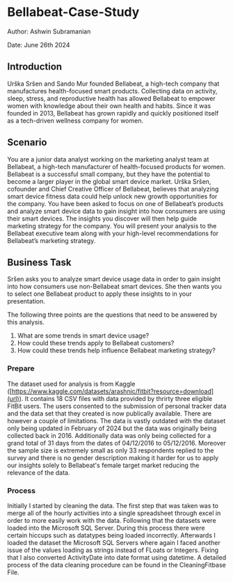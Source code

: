 # Bellabeat-Case-Study

Author: Ashwin Subramanian

Date: June 26th 2024

## Introduction

Urška Sršen and Sando Mur founded Bellabeat, a high-tech company that manufactures health-focused smart products. Collecting data on activity, sleep, stress, and reproductive health has allowed Bellabeat to empower women with knowledge about their own health and habits. Since it was founded in 2013, Bellabeat has grown rapidly and quickly positioned itself as a tech-driven wellness company for women.

## Scenario

You are a junior data analyst working on the marketing analyst team at Bellabeat, a high-tech manufacturer of health-focused products for women. Bellabeat is a successful small company, but they have the potential to become a larger player in the global smart device market. Urška Sršen, cofounder and Chief Creative Officer of Bellabeat, believes that analyzing smart device fitness data could help unlock new growth opportunities for the company. You have been asked to focus on one of Bellabeat’s products and analyze smart device data to gain insight into how consumers are using their smart devices. The insights you discover will then help guide marketing strategy for the company. You will present your analysis to the Bellabeat executive team along with your high-level recommendations for Bellabeat’s marketing strategy.

## Business Task

Sršen asks you to analyze smart device usage data in order to gain insight into how consumers use non-Bellabeat smart devices. She then wants you to select one Bellabeat product to apply these insights to in your presentation.

The following three points are the questions that need to be answered by this analysis.

1. What are some trends in smart device usage?
2. How could these trends apply to Bellabeat customers?
3. How could these trends help influence Bellabeat marketing strategy?

### Prepare

The dataset used for analysis is from Kaggle ([https://www.kaggle.com/datasets/arashnic/fitbit?resource=download](url)). It contains 18 CSV files with data provided by thrirty three eligible FitBit users. The users consented to the submission of personal tracker data and the data set that they created is now publically available. There are however a couple of limitations. The data is vastly outdated with the dataset only being updated in February of 2024 but the data was originally being collected back in 2016. Additionally data was only being collected for a grand total of 31 days from the dates of 04/12/2016 to 05/12/2016. Moreover the sample size is extremely small as only 33 respondents replied to the survey and there is no gender description making it harder for us to apply our insights solely to Bellabeat's female target market reducing the relevance of the data. 

### Process

Initially I started by cleaning the data. The first step that was taken was to merge all of the hourly activities into a single spreadsheet through excel in order to more easily work with the data. Following that the datasets were loaded into the Microsoft SQL Server. During this process there were certain hiccups such as datatypes being loaded incorrectly. Afterwards I loaded the dataset the Microsoft SQL Servers where again I faced another issue of the values loading as strings instead of FLoats or Integers. Fixing that I also converted ActivityDate into date format using datetime. A detailed process of the data cleaning procedure can be found in the CleaningFitbase File.


